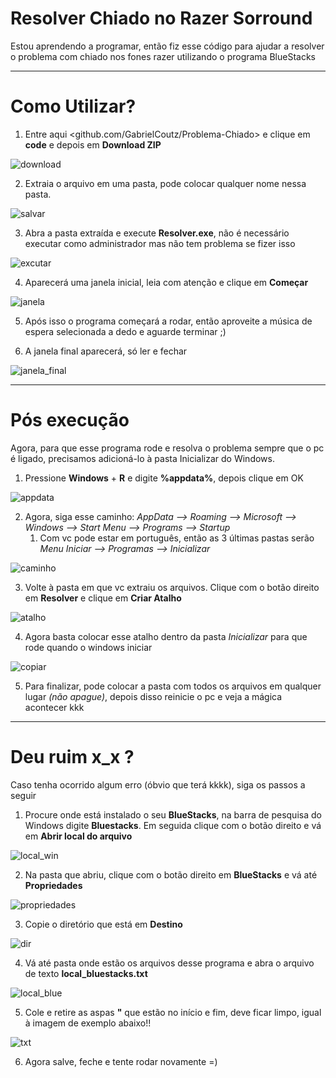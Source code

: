 # Resolver Chiado no Razer Sorround

Estou aprendendo a programar, então fiz esse código para ajudar a resolver o problema com chiado nos fones razer utilizando o programa BlueStacks
 
<hr>

<h1>Como Utilizar?</h1>
 
1. Entre aqui <github.com/GabrielCoutz/Problema-Chiado> e clique em **code** e depois em **Download ZIP**

![download](Imagens/download.PNG)

2. Extraia o arquivo em uma pasta, pode colocar qualquer nome nessa pasta.

![salvar](Imagens/salvar.png)

3. Abra a pasta extraída e execute **Resolver.exe**, não é necessário executar como administrador mas não tem problema se fizer isso

![excutar](Imagens/executar.PNG)

4. Aparecerá uma janela inicial, leia com atenção e clique em **Começar**

![janela](Imagens/janela.PNG)

5. Após isso o programa começará a rodar, então aproveite a música de espera selecionada a dedo e aguarde terminar ;)


6. A janela final aparecerá, só ler e fechar

![janela_final](Imagens/janela_final.PNG)

<hr>

<h1>Pós execução</h1>

Agora, para que esse programa rode e resolva o problema sempre que o pc é ligado, precisamos adicioná-lo à pasta Inicializar do Windows.

1. Pressione **Windows** + **R** e digite **%appdata%**, depois clique em OK

![appdata](Imagens/appdata.PNG)

2. Agora, siga esse caminho: _AppData --> Roaming --> Microsoft  --> Windows  --> Start Menu  --> Programs  --> Startup_
   1. Com vc pode estar em português, então as 3 últimas pastas serão _Menu Iniciar --> Programas --> Inicializar_

![caminho](Imagens/caminho.PNG)

3. Volte à pasta em que vc extraiu os arquivos. Clique com o botão direito em **Resolver** e clique em **Criar Atalho**


![atalho](Imagens/atalho.png)

4. Agora basta colocar esse atalho dentro da pasta _Inicializar_ para que rode quando o windows iniciar

![copiar](Imagens/copiar.png)

5. Para finalizar, pode colocar a pasta com todos os arquivos em qualquer lugar _(não apague)_, depois disso reinicie o pc e veja a mágica acontecer kkk

<hr>

<h1>Deu ruim x_x ?</h1>

Caso tenha ocorrido algum erro (óbvio que terá kkkk), siga os passos a seguir


1. Procure onde está instalado o seu **BlueStacks**, na barra de pesquisa do Windows digite **Bluestacks**. Em seguida clique com o botão direito e vá em **Abrir local do arquivo**

![local_win](Imagens/local_win.png)

2. Na pasta que abriu, clique com o botão direito em **BlueStacks** e vá até **Propriedades**

![propriedades](Imagens/propriedades.png)

3. Copie o diretório que está em **Destino**

![dir](Imagens/dir.PNG)

4. Vá até pasta onde estão os arquivos desse programa e abra o arquivo de texto **local_bluestacks.txt**

![local_blue](Imagens/local_blue.PNG)

5. Cole e retire as aspas **"** que estão no início e fim, deve ficar limpo, igual à imagem de exemplo abaixo!!

![txt](Imagens/txt.PNG)

6. Agora salve, feche e tente rodar novamente =)
